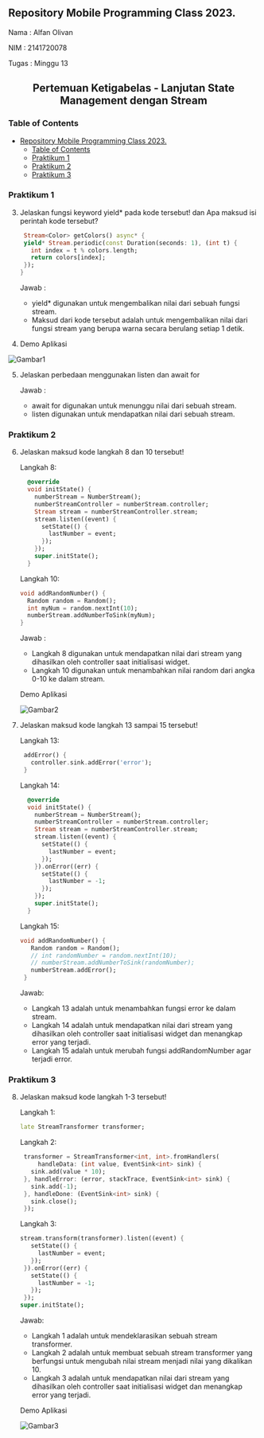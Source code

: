 ## Repository Mobile Programming Class 2023.

Nama : Alfan Olivan

NIM : 2141720078

Tugas : Minggu 13

<div align="center">
  <h2>
  Pertemuan Ketigabelas - Lanjutan State Management dengan Stream
  </h2>
</div>

### Table of Contents

- [Repository Mobile Programming Class 2023.](#repository-mobile-programming-class-2023)
  - [Table of Contents](#table-of-contents)
  - [Praktikum 1](#praktikum-1)
  - [Praktikum 2](#praktikum-2)
  - [Praktikum 3](#praktikum-3)

### Praktikum 1

3. Jelaskan fungsi keyword yield\* pada kode tersebut! dan Apa maksud isi perintah kode tersebut?

   ```dart
    Stream<Color> getColors() async* {
    yield* Stream.periodic(const Duration(seconds: 1), (int t) {
      int index = t % colors.length;
      return colors[index];
    });
   }
   ```

   Jawab :

   - yield\* digunakan untuk mengembalikan nilai dari sebuah fungsi stream.
   - Maksud dari kode tersebut adalah untuk mengembalikan nilai dari fungsi stream yang berupa warna secara berulang setiap 1 detik.

4. Demo Aplikasi

![Gambar1](/week-13/docs/1.4.gif)

5. Jelaskan perbedaan menggunakan listen dan await for

   Jawab :

   - await for digunakan untuk menunggu nilai dari sebuah stream.
   - listen digunakan untuk mendapatkan nilai dari sebuah stream.

### Praktikum 2

6. Jelaskan maksud kode langkah 8 dan 10 tersebut!

   Langkah 8:

   ```dart
     @override
     void initState() {
       numberStream = NumberStream();
       numberStreamController = numberStream.controller;
       Stream stream = numberStreamController.stream;
       stream.listen((event) {
         setState(() {
           lastNumber = event;
         });
       });
       super.initState();
     }
   ```

   Langkah 10:

   ```dart
   void addRandomNumber() {
     Random random = Random();
     int myNum = random.nextInt(10);
     numberStream.addNumberToSink(myNum);
   }
   ```

   Jawab :

   - Langkah 8 digunakan untuk mendapatkan nilai dari stream yang dihasilkan oleh controller saat initialisasi widget.
   - Langkah 10 digunakan untuk menambahkan nilai random dari angka 0-10 ke dalam stream.

   Demo Aplikasi

   ![Gambar2](/week-13/docs/2.6.gif)

7. Jelaskan maksud kode langkah 13 sampai 15 tersebut!

   Langkah 13:

   ```dart
    addError() {
      controller.sink.addError('error');
    }
   ```

   Langkah 14:

   ```dart
     @override
     void initState() {
       numberStream = NumberStream();
       numberStreamController = numberStream.controller;
       Stream stream = numberStreamController.stream;
       stream.listen((event) {
         setState(() {
           lastNumber = event;
         });
       }).onError((err) {
         setState(() {
           lastNumber = -1;
         });
       });
       super.initState();
     }
   ```

   Langkah 15:

   ```dart
   void addRandomNumber() {
      Random random = Random();
      // int randomNumber = random.nextInt(10);
      // numberStream.addNumberToSink(randomNumber);
      numberStream.addError();
    }
   ```

   Jawab:

   - Langkah 13 adalah untuk menambahkan fungsi error ke dalam stream.
   - Langkah 14 adalah untuk mendapatkan nilai dari stream yang dihasilkan oleh controller saat initialisasi widget dan menangkap error yang terjadi.
   - Langkah 15 adalah untuk merubah fungsi addRandomNumber agar terjadi error.

### Praktikum 3

8. Jelaskan maksud kode langkah 1-3 tersebut!

   Langkah 1:

   ```dart
   late StreamTransformer transformer;
   ```

   Langkah 2:

   ```dart
    transformer = StreamTransformer<int, int>.fromHandlers(
        handleData: (int value, EventSink<int> sink) {
      sink.add(value * 10);
    }, handleError: (error, stackTrace, EventSink<int> sink) {
      sink.add(-1);
    }, handleDone: (EventSink<int> sink) {
      sink.close();
    });
   ```

   Langkah 3:

   ```dart
   stream.transform(transformer).listen((event) {
      setState(() {
        lastNumber = event;
      });
    }).onError((err) {
      setState(() {
        lastNumber = -1;
      });
    });
   super.initState();
   ```

   Jawab:

   - Langkah 1 adalah untuk mendeklarasikan sebuah stream transformer.
   - Langkah 2 adalah untuk membuat sebuah stream transformer yang berfungsi untuk mengubah nilai stream menjadi nilai yang dikalikan 10.
   - Langkah 3 adalah untuk mendapatkan nilai dari stream yang dihasilkan oleh controller saat initialisasi widget dan menangkap error yang terjadi.

   Demo Aplikasi

   ![Gambar3](/week-13/docs/3.8.gif)
